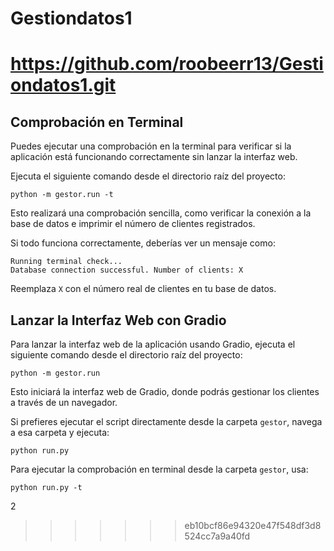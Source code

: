 # Gestiondatos1
https://github.com/roobeerr13/Gestiondatos1.git
=======

## Comprobación en Terminal

Puedes ejecutar una comprobación en la terminal para verificar si la aplicación está funcionando correctamente sin lanzar la interfaz web.

Ejecuta el siguiente comando desde el directorio raíz del proyecto:

```
python -m gestor.run -t
```

Esto realizará una comprobación sencilla, como verificar la conexión a la base de datos e imprimir el número de clientes registrados.

Si todo funciona correctamente, deberías ver un mensaje como:

```
Running terminal check...
Database connection successful. Number of clients: X
```

Reemplaza `X` con el número real de clientes en tu base de datos.

## Lanzar la Interfaz Web con Gradio

Para lanzar la interfaz web de la aplicación usando Gradio, ejecuta el siguiente comando desde el directorio raíz del proyecto:

```
python -m gestor.run
```

Esto iniciará la interfaz web de Gradio, donde podrás gestionar los clientes a través de un navegador.

Si prefieres ejecutar el script directamente desde la carpeta `gestor`, navega a esa carpeta y ejecuta:

```
python run.py
```

Para ejecutar la comprobación en terminal desde la carpeta `gestor`, usa:

```
python run.py -t
```

2
>>>>>>> eb10bcf86e94320e47f548df3d8524cc7a9a40fd
